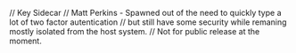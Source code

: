 // Key Sidecar
// Matt Perkins - Spawned out of the need to quickly type a lot of two factor autentication
// but still have some security while remaning mostly isolated from the host system.
// Not for public release at the moment.
